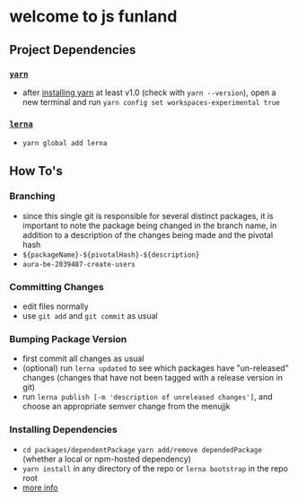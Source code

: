 # welcome to js funland


## Project Dependencies

### [`yarn`](https://github.com/yarnpkg/yarn)
- after [installing yarn](https://yarnpkg.com/lang/en/docs/install/) at least v1.0 (check with `yarn --version`), open a new terminal and run 
`yarn config set workspaces-experimental true`
### [`lerna`](https://github.com/lerna/lerna)
- `yarn global add lerna`


## How To's

### Branching
- since this single git is responsible for several distinct packages, it is important to note the package being changed in the branch name, in addition to a description of the changes being made and the pivotal hash
- `${packageName}-${pivotalHash}-${description}`
- `aura-be-2039487-create-users`

### Committing Changes
- edit files normally
- use `git add` and `git commit` as usual

### Bumping Package Version
- first commit all changes as usual
- (optional) run `lerna updated` to see which packages have "un-released" changes (changes that have not been tagged
  with a release version in git)
- run `lerna publish [-m 'description of unreleased changes']`, and choose an appropriate semver change from the menujjk

### Installing Dependencies
- `cd packages/dependentPackage` `yarn add/remove dependedPackage` (whether a local or npm-hosted dependency)
- `yarn install` in any directory of the repo or `lerna bootstrap` in the repo root
- [more info](https://yarnpkg.com/blog/2017/08/02/introducing-workspaces/#integrating-with-lerna)
